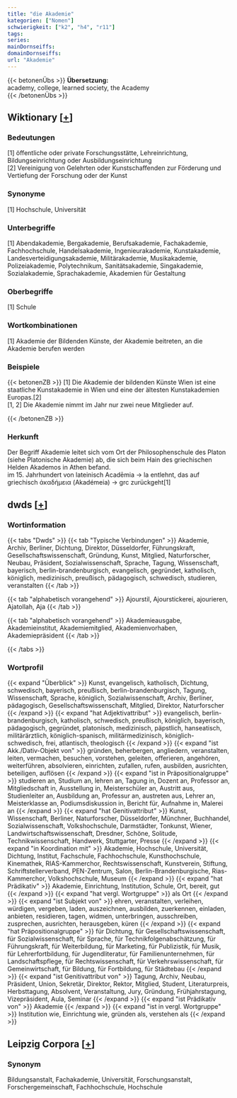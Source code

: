 ```yaml
---
title: "die Akademie"
kategorien: ["Nomen"]
schwierigkeit: ["k2", "h4", "r11"]
tags:
series:
mainDornseiffs:
domainDornseiffs:
url: "Akademie"
---
```


{{< betonenÜbs >}}
**Übersetzung:**  
academy, college, learned society, the Academy  
{{< /betonenÜbs >}}

## Wiktionary [[+](https://de.wiktionary.org/wiki/Akademie)]

### Bedeutungen
[1] öffentliche oder private Forschungsstätte, Lehreinrichtung, Bildungseinrichtung oder Ausbildungseinrichtung  
[2] Vereinigung von Gelehrten oder Kunstschaffenden zur Förderung und Vertiefung der Forschung oder der Kunst  

### Synonyme
[1] Hochschule, Universität  

### Unterbegriffe
[1] Abendakademie, Bergakademie, Berufsakademie, Fachakademie, Fachhochschule, Handelsakademie, Ingenieurakademie, Kunstakademie, Landesverteidigungsakademie, Militärakademie, Musikakademie, Polizeiakademie, Polytechnikum, Sanitätsakademie, Singakademie, Sozialakademie, Sprachakademie, Akademien für Gestaltung  

### Oberbegriffe
[1] Schule  

### Wortkombinationen
[1] Akademie der Bildenden Künste, der Akademie beitreten, an die Akademie berufen werden  

### Beispiele
{{< betonenZB >}}
[1] Die Akademie der bildenden Künste Wien ist eine staatliche Kunstakademie in Wien und eine der ältesten Kunstakademien Europas.[2]  
[1, 2] Die Akademie nimmt im Jahr nur zwei neue Mitglieder auf.  

{{< /betonenZB >}}
### Herkunft
Der Begriff Akademie leitet sich vom Ort der Philosophenschule des Platon (siehe Platonische Akademie) ab, die sich beim Hain des griechischen Helden Akademos in Athen befand.  
im 15. Jahrhundert von lateinisch Acadēmia → la entlehnt, das auf griechisch ἀκαδήμεια (Akadémeia) → grc zurückgeht[1]  



## dwds [[+](https://www.dwds.de/wb/Akademie)]

### Wortinformation
{{< tabs "Dwds" >}}
{{< tab "Typische Verbindungen" >}}
Akademie, Archiv, Berliner, Dichtung, Direktor, Düsseldorfer, Führungskraft, Gesellschaftswissenschaft, Gründung, Kunst, Mitglied, Naturforscher, Neubau, Präsident, Sozialwissenschaft, Sprache, Tagung, Wissenschaft, bayerisch, berlin-brandenburgisch, evangelisch, gegründet, katholisch, königlich, medizinisch, preußisch, pädagogisch, schwedisch, studieren, veranstalten
{{< /tab >}}

{{< tab "alphabetisch vorangehend" >}}
Ajourstil, Ajourstickerei, ajourieren, Ajatollah, Aja
{{< /tab >}}

{{< tab "alphabetisch vorangehend" >}}
Akademieausgabe, Akademieinstitut, Akademiemitglied, Akademienvorhaben, Akademiepräsident
{{< /tab >}}

{{< /tabs >}}

### Wortprofil
{{< expand "Überblick" >}} Kunst, evangelisch, katholisch, Dichtung, schwedisch, bayerisch, preußisch, berlin-brandenburgisch, Tagung, Wissenschaft, Sprache, königlich, Sozialwissenschaft, Archiv, Berliner, pädagogisch, Gesellschaftswissenschaft, Mitglied, Direktor, Naturforscher {{< /expand >}}
{{< expand "hat Adjektivattribut" >}} evangelisch, berlin-brandenburgisch, katholisch, schwedisch, preußisch, königlich, bayerisch, pädagogisch, gegründet, platonisch, medizinisch, päpstlich, hanseatisch, militärärztlich, königlich-spanisch, militärmedizinisch, königlich-schwedisch, frei, atlantisch, theologisch {{< /expand >}}
{{< expand "ist Akk./Dativ-Objekt von" >}} gründen, beherbergen, angliedern, veranstalten, leiten, vermachen, besuchen, vorstehen, geleiten, offerieren, angehören, weiterführen, absolvieren, einrichten, zufallen, rufen, ausbilden, ausrichten, beteiligen, auflösen {{< /expand >}}
{{< expand "ist in Präpositionalgruppe" >}} studieren an, Studium an, lehren an, Tagung in, Dozent an, Professor an, Mitgliedschaft in, Ausstellung in, Meisterschüler an, Austritt aus, Studienleiter an, Ausbildung an, Professur an, austreten aus, Lehrer an, Meisterklasse an, Podiumsdiskussion in, Bericht für, Aufnahme in, Malerei an {{< /expand >}}
{{< expand "hat Genitivattribut" >}} Kunst, Wissenschaft, Berliner, Naturforscher, Düsseldorfer, Münchner, Buchhandel, Sozialwissenschaft, Volkshochschule, Darmstädter, Tonkunst, Wiener, Landwirtschaftswissenschaft, Dresdner, Schöne, Solitude, Technikwissenschaft, Handwerk, Stuttgarter, Presse {{< /expand >}}
{{< expand "in Koordination mit" >}} Akademie, Hochschule, Universität, Dichtung, Institut, Fachschule, Fachhochschule, Kunsthochschule, Kinemathek, RIAS-Kammerchor, Rechtswissenschaft, Kunstverein, Stiftung, Schriftstellerverband, PEN-Zentrum, Salon, Berlin-Brandenburgische, Rias-Kammerchor, Volkshochschule, Museum {{< /expand >}}
{{< expand "hat Prädikativ" >}} Akademie, Einrichtung, Institution, Schule, Ort, bereit, gut {{< /expand >}}
{{< expand "hat vergl. Wortgruppe" >}} als Ort {{< /expand >}}
{{< expand "ist Subjekt von" >}} ehren, veranstalten, verleihen, würdigen, vergeben, laden, auszeichnen, ausbilden, zuerkennen, einladen, anbieten, residieren, tagen, widmen, unterbringen, ausschreiben, zusprechen, ausrichten, herausgeben, küren {{< /expand >}}
{{< expand "hat Präpositionalgruppe" >}} für Dichtung, für Gesellschaftswissenschaft, für Sozialwissenschaft, für Sprache, für Technikfolgenabschätzung, für Führungskraft, für Weiterbildung, für Marketing, für Publizistik, für Musik, für Lehrerfortbildung, für Jugendliteratur, für Familienunternehmen, für Landschaftspflege, für Rechtswissenschaft, für Verkehrswissenschaft, für Gemeinwirtschaft, für Bildung, für Fortbildung, für Städtebau {{< /expand >}}
{{< expand "ist Genitivattribut von" >}} Tagung, Archiv, Neubau, Präsident, Union, Sekretär, Direktor, Rektor, Mitglied, Student, Literaturpreis, Herbsttagung, Absolvent, Veranstaltung, Jury, Gründung, Frühjahrstagung, Vizepräsident, Aula, Seminar {{< /expand >}}
{{< expand "ist Prädikativ von" >}} Akademie {{< /expand >}}
{{< expand "ist in vergl. Wortgruppe" >}} Institution wie, Einrichtung wie, gründen als, verstehen als {{< /expand >}}

## Leipzig Corpora [[+](https://corpora.uni-leipzig.de/en/res?word=Akademie&corpusId=deu_newscrawl-public_2018)]


### Synonym
Bildungsanstalt, Fachakademie, Universität, Forschungsanstalt, Forschergemeinschaft, Fachhochschule, Hochschule

